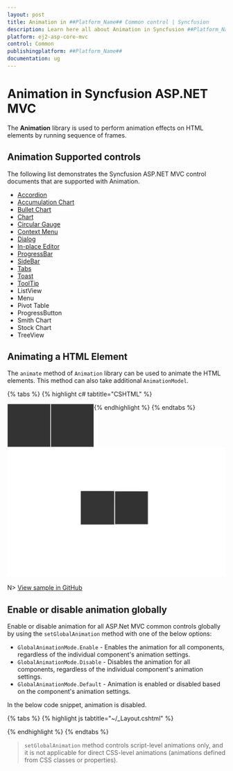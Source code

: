 ```yaml
---
layout: post
title: Animation in ##Platform_Name## Common control | Syncfusion
description: Learn here all about Animation in Syncfusion ##Platform_Name## Common control of Syncfusion Essential JS 2 and more.
platform: ej2-asp-core-mvc
control: Common
publishingplatform: ##Platform_Name##
documentation: ug
---
```


# Animation in Syncfusion ASP.NET MVC

The **Animation** library is used to perform animation effects on HTML elements by running sequence of frames.

## Animation Supported controls

The following list demonstrates the Syncfusion ASP.NET MVC control documents that are supported with Animation.

* [Accordion](../accordion/how-to/customize-expand-collapse-actions)
* [Accumulation Chart](../accumulation-chart/legend#enable-animation)
* [Bullet Chart](../bullet-chart/customization#animation)
* [Chart](../chart/legend#enable-animation)
* [Circular Gauge](../circular-gauge/gauge-pointers#animation)
* [Context Menu](../context-menu/how-to/change-animation-settings)
* [Dialog](../dialog/animation)
* [In-place Editor](../in-place-editor/how-to/custom-animation)
* [ProgressBar](../progress-bar/animation)
* [SideBar](../sidebar/how-to/sidebar-with-variation-animation)
* [Tabs](../tab/how-to/set-custom-animation)
* [Toast](../toast/animation)
* [ToolTip](../tooltip/animation)
* ListView
* Menu
* Pivot Table
* ProgressButton
* Smith Chart
* Stock Chart
* TreeView

## Animating a HTML Element

The `animate` method of `Animation` library can be used to animate the HTML elements. This method can also take additional `AnimationModel`.

{% tabs %}
{% highlight c# tabtitle="CSHTML" %}
     
<div id="fade"></div>
<div id="zoom"></div>
<script>
    var animation = new ej.base.Animation({ duration: 5000 });
    animation.animate('#fade', { name: 'FadeOut' });
    animation.animate('#zoom', { name: 'ZoomOut' });
</script>

<style>
    #fade, #zoom {
        background: #333333;
        border: 1px solid #cecece;
        box-sizing: border-box;
        float: left;
        height: 100px;
        width: 100px;
    }
</style>

{% endhighlight %}
{% endtabs %}

![animate the HTML element](images/animation.gif)

N> [View sample in GitHub](https://github.com/SyncfusionExamples/asp-net-mvc-animation)

## Enable or disable animation globally

Enable or disable animation for all ASP.Net MVC common controls globally by using the `setGlobalAnimation` method with one of the below options:

* `GlobalAnimationMode.Enable` - Enables the animation for all components, regardless of the individual component's animation settings.
* `GlobalAnimationMode.Disable` - Disables the animation for all components, regardless of the individual component's animation settings.
* `GlobalAnimationMode.Default` - Animation is enabled or disabled based on the component's animation settings.

In the below code snippet, animation is disabled.

{% tabs %}
{% highlight js tabtitle="~/_Layout.cshtml" %}

<script>
    ej.base.setGlobalAnimation(ej.base.GlobalAnimationMode.Disable);
</script>

{% endhighlight %}
{% endtabs %}

> `setGlobalAnimation` method controls script-level animations only, and it is not applicable for direct CSS-level animations (animations defined from CSS classes or properties).
